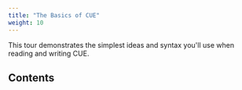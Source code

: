 ```yaml
---
title: "The Basics of CUE"
weight: 10
---
```


This tour demonstrates the simplest ideas and syntax you'll use when reading
and writing CUE.

## Contents
